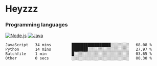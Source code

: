 # Heyzzz  

### Programming languages  

[![Node.js](https://img.shields.io/badge/-Node.js-262626?style=for-the-badge)](https://nodejs.org)
[![Java](https://img.shields.io/badge/-Java-262626?style=for-the-badge)](https://java.com)

<!--START_SECTION:waka-->

```text
JavaScript   34 mins         █████████████████░░░░░░░░   68.08 %
Python       14 mins         ███████░░░░░░░░░░░░░░░░░░   27.97 %
Batchfile    1 min           █░░░░░░░░░░░░░░░░░░░░░░░░   03.65 %
Other        0 secs          ░░░░░░░░░░░░░░░░░░░░░░░░░   00.30 %
```

<!--END_SECTION:waka-->
